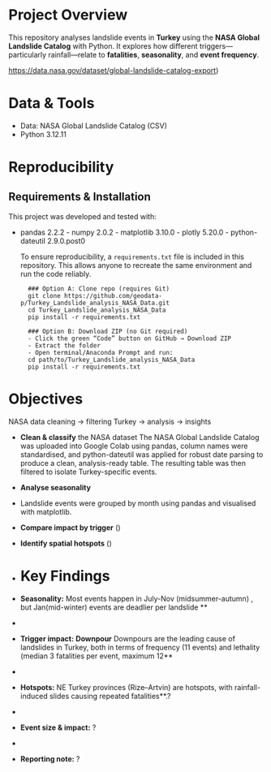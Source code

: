 # Project Overview
This repository analyses landslide events in **Turkey** using the **NASA Global Landslide Catalog** with Python. It explores how different triggers—particularly rainfall—relate to **fatalities**, **seasonality**, and **event frequency**.

https://data.nasa.gov/dataset/global-landslide-catalog-export)


# Data & Tools
- Data: NASA Global Landslide Catalog (CSV)
- Python 3.12.11


# Reproducibility
  ## Requirements & Installation
  This project was developed and tested with:
  - pandas 2.2.2     - numpy 2.0.2     - matplotlib 3.10.0    - plotly 5.20.0     - python-dateutil 2.9.0.post0

    To ensure reproducibility, a `requirements.txt` file is included in this repository. This allows anyone to recreate the same environment and run the code reliably.

          ### Option A: Clone repo (requires Git)
          git clone https://github.com/geodata-p/Turkey_Landslide_analysis_NASA_Data.git
          cd Turkey_Landslide_analysis_NASA_Data
          pip install -r requirements.txt

          ### Option B: Download ZIP (no Git required)
          - Click the green “Code” button on GitHub → Download ZIP
          - Extract the folder
          - Open terminal/Anaconda Prompt and run:
          cd path/to/Turkey_Landslide_analysis_NASA_Data
          pip install -r requirements.txt



# Objectives

NASA data cleaning → filtering Turkey → analysis → insights

- **Clean & classify** the NASA dataset
The NASA Global Landslide Catalog was uploaded into Google Colab using pandas, column names were standardised, and  python-dateutil was applied for robust date parsing to produce a clean, analysis-ready table.
The resulting table was then filtered to isolate Turkey-specific events.

- **Analyse seasonality**
-  Landslide events were grouped by month using pandas and visualised with matplotlib.

- **Compare impact by trigger** ()
- **Identify spatial hotspots** ()









- # Key Findings 
- **Seasonality:** Most events happen in July-Nov (midsummer-autumn) , but Jan(mid-winter) events are deadlier per landslide **
- 
- **Trigger impact:** **Downpour** Downpours are the leading cause of landslides in Turkey, both in terms of frequency (11 events) and lethality (median 3 fatalities per event, maximum 12**
- 
- **Hotspots:** NE Turkey provinces (Rize–Artvin) are hotspots, with rainfall-induced slides causing repeated fatalities**.?
- 
- **Event size & impact:** ?
- 
- **Reporting note:** ?

